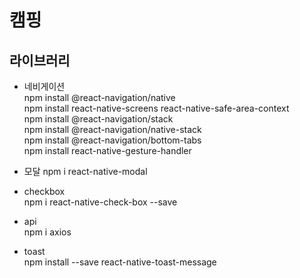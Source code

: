 # 캠핑

## 라이브러리

- 네비게이션  
  npm install @react-navigation/native  
  npm install react-native-screens react-native-safe-area-context  
  npm install @react-navigation/stack  
  npm install @react-navigation/native-stack  
  npm install @react-navigation/bottom-tabs  
  npm install react-native-gesture-handler

- 모달
  npm i react-native-modal

- checkbox  
  npm i react-native-check-box --save

- api  
  npm i axios

- toast  
  npm install --save react-native-toast-message
